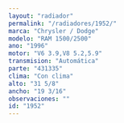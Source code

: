 ```yaml
---
layout: "radiador"
permalink: "/radiadores/1952/"
marca: "Chrysler / Dodge"
modelo: "RAM 1500/2500"
ano: "1996"
motor: "V6 3.9,V8 5.2,5.9"
transmision: "Automática"
parte: "431335"
clima: "Con clima"
alto: "31 5/8"
ancho: "19 3/16"
observaciones: ""
id: "1952"
---
```


